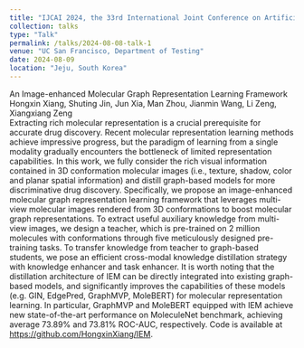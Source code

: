 ```yaml
---
title: "IJCAI 2024, the 33rd International Joint Conference on Artificial Intelligence"
collection: talks
type: "Talk"
permalink: /talks/2024-08-08-talk-1
venue: "UC San Francisco, Department of Testing"
date: 2024-08-09
location: "Jeju, South Korea"
---
```


An Image-enhanced Molecular Graph Representation Learning Framework  
Hongxin Xiang, Shuting Jin, Jun Xia, Man Zhou, Jianmin Wang, Li Zeng, Xiangxiang Zeng  
Extracting rich molecular representation is a crucial prerequisite for accurate drug discovery. Recent molecular representation learning methods achieve impressive progress, but the paradigm of learning from a single modality gradually encounters the bottleneck of limited representation capabilities. In this work, we fully consider the rich visual information contained in 3D conformation molecular images (i.e., texture, shadow, color and planar spatial information) and distill graph-based models for more discriminative drug discovery. Specifically, we propose an image-enhanced molecular graph representation learning framework that leverages multi-view molecular images rendered from 3D conformations to boost molecular graph representations. To extract useful auxiliary knowledge from multi-view images, we design a teacher, which is pre-trained on 2 million molecules with conformations through five meticulously designed pre-training tasks. To transfer knowledge from teacher to graph-based students, we pose an efficient cross-modal knowledge distillation strategy with knowledge enhancer and task enhancer. It is worth noting that the distillation architecture of IEM can be directly integrated into existing graph-based models, and significantly improves the capabilities of these models (e.g. GIN, EdgePred, GraphMVP, MoleBERT) for molecular representation learning. In particular, GraphMVP and MoleBERT equipped with IEM achieve new state-of-the-art performance on MoleculeNet benchmark, achieving average 73.89% and 73.81% ROC-AUC, respectively. Code is available at https://github.com/HongxinXiang/IEM.
